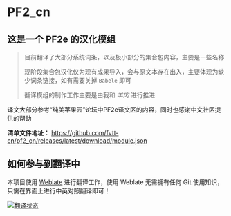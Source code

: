 # PF2_cn

## 这是一个 PF2e 的汉化模组

> 目前翻译了大部分系统词条，以及极小部分的集合包内容，主要是一些名称
> 
> 现阶段集合包汉化仅为现有成果导入，会与原文本存在出入，主要体现为缺少词条链接，如有需要关掉 `Babele` 即可
> 
> 翻译模组的制作工作主要是由我和 *羊肉* 进行推进

译文大部分参考“纯美苹果园”论坛中PF2e译文区的内容，同时也感谢中文社区提供的帮助

**清单文件地址：** https://github.com/fvtt-cn/pf2_cn/releases/latest/download/module.json

## 如何参与到翻译中
本项目使用 [Weblate](https://hosted.weblate.org/) 进行翻译工作，使用 Weblate 无需拥有任何 Git 使用知识，只需在界面上进行中英对照翻译即可！

<a href="https://weblate.dickytwister.org/engage/pf2_cn/">
<img src="https://weblate.dickytwister.org/widgets/pf2_cn/-/open-graph.png" alt="翻译状态" />
</a>
